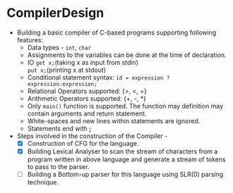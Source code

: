 # CompilerDesign

* Building a basic compiler of C-based programs supporting following features:
  * Data types - ```int```, ```char```
  * Assignments to the variables can be done at the time of declaration.
  * IO  ```get x;```(taking x as input from stdin)\
        ```put x;```(printing x at stdout)
  * Conditional statement syntax:
     ```id = expression ? expression:expression;```
  * Relational Operators supported: {>, <, =}
  * Arithmetic Operators supported: {+, -, *}
  * Only ```main()``` function is supported. The function may definition may contain arguments and return statement.
  * White-spaces and new lines within statements are ignored.
  * Statements end with **;**
* Steps involved in the construction of the Compiler - 
  * [x] Construction of CFG for the language.
  * [x] Building Lexical Analyser to scan the stream of characters from a program written in above language and generate a stream of tokens to pass to the parser.
  * [ ] Building a Bottom-up parser for this language using SLR(0) parsing technique.
